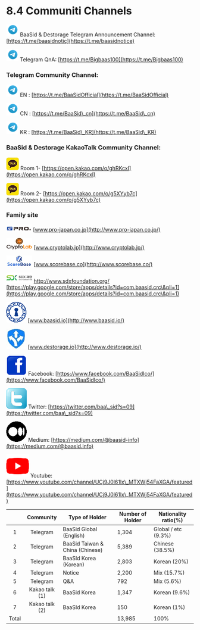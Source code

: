 # 8.4 Communiti Channels

![](../../.gitbook/assets/icon19.png) BaaSid & Destorage Telegram Announcement Channel: [https://t.me/baasidnotic](https://t.me/baasidnotice)

![](../../.gitbook/assets/icon19.png) Telegram QnA: [https://t.me/Bigbaas100](https://t.me/Bigbaas100)

### Telegram Community Channel:

![](../../.gitbook/assets/icon19.png) EN : [https://t.me/BaaSidOfficial](https://t.me/BaaSidOfficial)

![](../../.gitbook/assets/icon19.png) CN : [https://t.me/BaaSid\_cn](https://t.me/BaaSid\_cn)

![](../../.gitbook/assets/icon19.png) KR : [https://t.me/BaaSid\_KR](https://t.me/BaaSid\_KR)

### [&#xD;](https://t.me/baasidnotice)BaaSid & Destorage KakaoTalk Community Channel:

![](../../.gitbook/assets/icon20.jpg) Room 1- [https://open.kakao.com/o/ghRKcxI](https://open.kakao.com/o/ghRKcxI)

![](../../.gitbook/assets/icon20.jpg) Room 2- [https://open.kakao.com/o/g5XYyb7c](https://open.kakao.com/o/g5XYyb7c)

### Family site

![](../../.gitbook/assets/logo2.png)  [www.pro-japan.co.jp](http://www.pro-japan.co.jp/)

![](../../.gitbook/assets/logo3.png)  [www.cryptolab.jp](http://www.cryptolab.jp/)

![](../../.gitbook/assets/logo4.jpg)  [www.scorebase.co](http://www.scorebase.co/)

![](../../.gitbook/assets/logo5.png)  [http://www.sdxfoundation.org/
\
](http://www.sdxfoundation.org/)                  [https://play.google.com/store/apps/details?id=com.baasid.crc\&pli=1](https://play.google.com/store/apps/details?id=com.baasid.crc\&pli=1)

[
](https://play.google.com/store/apps/details?id=com.baasid.crc\&pli=1)      <img src="../../.gitbook/assets/logo6.png" alt="" data-size="line">      [www.baasid.io](http://www.baasid.io/)

&#x20;     <img src="../../.gitbook/assets/logo7.jpg" alt="" data-size="line">      [www.destorage.io](http://www.destorage.io/)



<img src="../../.gitbook/assets/logo8.png" alt="" data-size="line">  Facebook: [https://www.facebook.com/BaaSidIco/](https://www.facebook.com/BaaSidIco/)

<img src="../../.gitbook/assets/logo9.png" alt="" data-size="line">  Twitter: [https://twitter.com/baa\_sid?s=09](https://twitter.com/baa\_sid?s=09)

<img src="../../.gitbook/assets/logo10.png" alt="" data-size="line">  Medium: [https://medium.com/@baasid-info](https://medium.com/@baasid.info)

<img src="../../.gitbook/assets/logo11.png" alt="" data-size="line">  Youtube: [https://www.youtube.com/channel/UCj9J0l61lx\_MTXWj54FaXGA/featured](https://www.youtube.com/channel/UCj9J0l61lx\_MTXWj54FaXGA/featured)



|       |    Community   | Type of Holder                  | Number of Holder | Nationality ratio(%) |
| :---: | :------------: | ------------------------------- | ---------------- | -------------------- |
|   1   |    Telegram    | BaaSid Global (English)         | 1,304            | Global / etc (9.3%)  |
|   2   |    Telegram    | BaaSid Taiwan & China (Chinese) | 5,389            | Chinese (38.5%)      |
|   3   |    Telegram    | BaaSId Korea (Korean)           | 2,803            | Korean (20%)         |
|   4   |    Telegram    | Notice                          | 2,200            | Mix (15.7%)          |
|   5   |    Telegram    | Q\&A                            | 792              | Mix (5.6%)           |
|   6   | Kakao talk (1) | BaaSid Korea                    | 1,347            | Korean (9.6%)        |
|   7   | Kakao talk (2) | BaaSId Korea                    | 150              | Korean (1%)          |
| Total |                |                                 | 13,985           | 100%                 |
